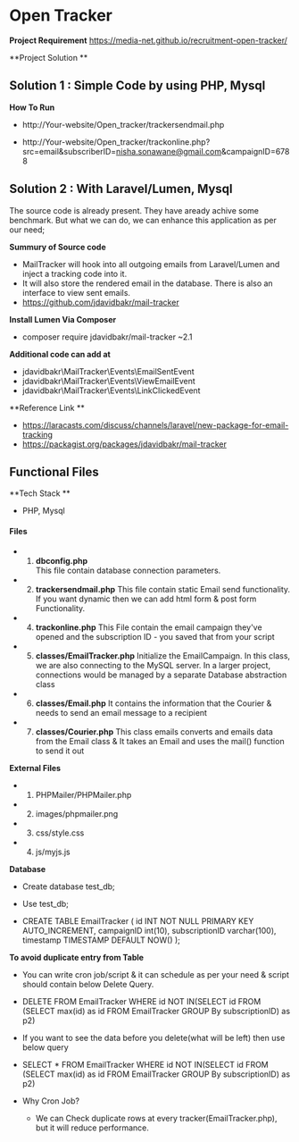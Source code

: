 # Open Tracker

**Project Requirement**
https://media-net.github.io/recruitment-open-tracker/


**Project Solution **


## Solution 1 :  Simple Code by using PHP, Mysql


**How To Run**
 - http://Your-website/Open_tracker/trackersendmail.php

 - http://Your-website/Open_tracker/trackonline.php?src=email&subscriberID=nisha.sonawane@gmail.com&campaignID=6788
 

## Solution 2 : With Laravel/Lumen, Mysql

The source code is already present. They have aready achive some benchmark.
But what we can do,  we can enhance this application as per our need;

**Summury of Source code**

 - MailTracker will hook into all outgoing emails from Laravel/Lumen and inject a tracking code into it.
 - It will also store the rendered email in the database. There is also an interface to view sent emails.
 - https://github.com/jdavidbakr/mail-tracker

**Install Lumen Via Composer**

  - composer require jdavidbakr/mail-tracker ~2.1


**Additional code can add at**
  - jdavidbakr\MailTracker\Events\EmailSentEvent
  - jdavidbakr\MailTracker\Events\ViewEmailEvent
  - jdavidbakr\MailTracker\Events\LinkClickedEvent


**Reference Link **

- https://laracasts.com/discuss/channels/laravel/new-package-for-email-tracking
- https://packagist.org/packages/jdavidbakr/mail-tracker


## Functional Files 

**Tech Stack **
 - PHP, Mysql


#### Files

  - 1) **dbconfig.php**  
        This file contain database connection parameters.
  - 2) **trackersendmail.php**
        This file contain static Email send functionality. If you want dynamic then we can add html form & post form Functionality.
  - 4) **trackonline.php**
        This File contain the email campaign they've opened and the subscription ID - you saved that from your script
  - 5) **classes/EmailTracker.php**
        Initialize the EmailCampaign. In this class, we are also connecting to the MySQL server.  In a larger project, connections would be managed by a separate Database abstraction class
  - 6) **classes/Email.php**
        It contains the information that the Courier & needs to send an email message to a recipient
  - 7) **classes/Courier.php**
        This class emails converts and emails data from the Email class & It takes an Email and uses the mail() function to send it out

**External Files**

  - 1) PHPMailer/PHPMailer.php
  - 2) images/phpmailer.png
  - 3) css/style.css
  - 4) js/myjs.js



**Database**

 - Create database test_db;

 - Use test_db;

 - CREATE TABLE EmailTracker (
    id INT NOT NULL PRIMARY KEY AUTO_INCREMENT,
    campaignID int(10),
    subscriptionID varchar(100),
    timestamp TIMESTAMP DEFAULT NOW()
   );


**To avoid duplicate entry from Table**

  - You can write cron job/script & it can schedule as per your need & script should contain below Delete Query.
  
  - DELETE FROM EmailTracker WHERE id NOT IN(SELECT id FROM (SELECT max(id) as id FROM EmailTracker GROUP By subscriptionID) as p2)

  - If you want to see the data before you delete(what will be left) then use below query

  -  SELECT *  FROM EmailTracker WHERE id NOT IN(SELECT id FROM (SELECT max(id) as id FROM EmailTracker GROUP By subscriptionID) as p2)
 
  - Why Cron Job?
     -  We can Check duplicate rows at every tracker(EmailTracker.php), but it will reduce performance.
